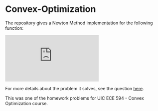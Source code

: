 # Convex-Optimization

The repository gives a Newton Method implementation for the following function:

![equation](https://latex.codecogs.com/gif.latex?f%28x%29%20%3D%20%5Cfrac%7B1%7D%7B2%7Dx%5ETx%20&plus;%20log%28%20%5Csum_%7Bi%3D1%7D%5E%7Bm%7Dexp%28a%5ET_i%20x%20&plus;%20b_i%29%29)

For more details about the problem it solves, see the question [here](https://github.com/kgarg8/Convex-Optimization/blob/master/Question.png).

This was one of the homework problems for UIC ECE 594 - Convex Optimization course.
